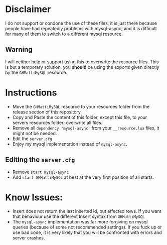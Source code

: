 # Disclaimer
I do not support or condone the use of these files, it is just there because people have had repeatedly problems with mysql-async; and it is difficult for many of them to switch to a different mysql resource.

## Warning
I will neither help or support using this to overwrite the resource files. This is but a temporary solution, you **should** be using the exports given directly by the `GHMattiMySQL` resource.

# Instructions
* Move the `GHMattiMySQL` resource to your resources folder from the release section of this repository.
* Copy and Paste the content of this folder, except this file, to your servers resources folder; overwrite all files.
* Remove all `dependency 'mysql-async'` from your `__resource.lua` files, it might not be needed.
* Edit the `server.cfg`
* Enjoy my mysql implementation instead of `mysql-async`.

## Editing the `server.cfg`
* Remove `start mysql-async`
* Add `start GHMattiMySQL` at best at the very first position of all starts.

# Know Issues:
* Insert does not return the last inserted id, but affected rows. If you want that behaviour use the different Insert syntax from `GHMattiMySQL`
* The `mysql-async` implementation was far more forgiving on mysql queries (because of some not recommended settings). If you fuck up or use bad code, it is very likely that you will be confronted with errors and server crashes.
